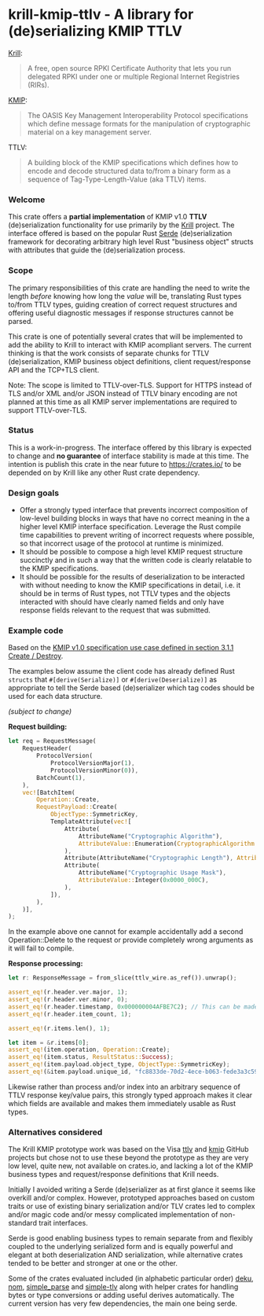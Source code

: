 # krill-kmip-ttlv - A library for (de)serializing KMIP TTLV

[Krill](https://nlnetlabs.nl/projects/rpki/krill/):
> A free, open source RPKI Certificate Authority that lets you run delegated RPKI under one or multiple Regional Internet Registries (RIRs).

[KMIP](http://docs.oasis-open.org/kmip/spec/v1.0/kmip-spec-1.0.html):
> The OASIS Key Management Interoperability Protocol specifications which define message formats for the manipulation of cryptographic material on a key management server.

TTLV:
> A building block of the KMIP specifications which defines how to encode and decode structured data to/from a binary form as a sequence of Tag-Type-Length-Value (aka TTLV) items.

### Welcome

This crate offers a **partial implementation** of KMIP v1.0 **TTLV** (de)serialization functionality for use primarily by the [Krill](https://nlnetlabs.nl/projects/rpki/krill/) project. The interface offered is based on the popular Rust [Serde](https://serde.rs/) (de)serialization framework for decorating arbitrary high level Rust "business object" structs with attributes that guide the (de)serialization process.

### Scope

The primary responsibilities of this crate are handling the need to write the length _before_ knowing how long the _value_ will be, translating Rust types to/from TTLV types, guiding creation of correct request structures and offering useful diagnostic messages if response structures cannot be parsed.

This crate is one of potentially several crates that will be implemented to add the ability to Krill to interact with KMIP acompliant servers. The current thinking is that the work consists of separate chunks for TTLV (de)serialization, KMIP business object definitions, client request/response API and the TCP+TLS client.

Note: The scope is limited to TTLV-over-TLS. Support for HTTPS instead of TLS and/or XML and/or JSON instead of TTLV binary encoding are not planned at this time as all KMIP server implementations are required to support TTLV-over-TLS.

### Status

This is a work-in-progress. The interface offered by this library is expected to change and **no guarantee** of interface stability is made at this time. The intention is publish this crate in the near future to https://crates.io/ to be depended on by Krill like any other Rust crate dependency.

### Design goals

- Offer a strongly typed interface that prevents incorrect composition of low-level building blocks in ways that have no correct meaning in the a higher level KMIP interface specification. Leverage the Rust compile time capabilities to prevent writing of incorrect requests where possible, so that incorrect usage of the protocol at runtime is minimized.
- It should be possible to compose a high level KMIP request structure succinctly and in such a way that the written code is clearly relatable to the KMIP specifications.
- It should be possible for the results of deserialization to be interacted with without needing to know the KMIP specifications in detail, i.e. it should be in terms of Rust types, not TTLV types and the objects interacted with should have clearly named fields and only have response fields relevant to the request that was submitted.

### Example code

Based on the [KMIP v1.0 specification use case defined in section 3.1.1 Create / Destroy](http://docs.oasis-open.org/kmip/usecases/v1.0/cs01/kmip-usecases-1.0-cs-01.html#_Toc262822053).

The examples below assume the client code has already defined Rust `structs` that `#[derive(Serialize)]` or `#[derive(Deserialize)]` as appropriate to tell the Serde based (de)serializer which tag codes should be used for each data structure.

_(subject to change)_

**Request building:**

```rust
let req = RequestMessage(
    RequestHeader(
        ProtocolVersion(
            ProtocolVersionMajor(1),
            ProtocolVersionMinor(0)),
        BatchCount(1),
    ),
    vec![BatchItem(
        Operation::Create,
        RequestPayload::Create(
            ObjectType::SymmetricKey,
            TemplateAttribute(vec![
                Attribute(
                    AttributeName("Cryptographic Algorithm"),
                    AttributeValue::Enumeration(CryptographicAlgorithm::AES as u32),
                ),
                Attribute(AttributeName("Cryptographic Length"), AttributeValue::Integer(128)),
                Attribute(
                    AttributeName("Cryptographic Usage Mask"),
                    AttributeValue::Integer(0x0000_000C),
                ),
            ]),
        ),
    )],
);
```

In the example above one cannot for example accidentally add a second Operation::Delete to the request or provide completely wrong arguments as it will fail to compile.

**Response processing:**

```rust
let r: ResponseMessage = from_slice(ttlv_wire.as_ref()).unwrap();

assert_eq!(r.header.ver.major, 1);
assert_eq!(r.header.ver.minor, 0);
assert_eq!(r.header.timestamp, 0x000000004AFBE7C2); // This can be made more user friendly
assert_eq!(r.header.item_count, 1);

assert_eq!(r.items.len(), 1);

let item = &r.items[0];
assert_eq!(item.operation, Operation::Create);
assert_eq!(item.status, ResultStatus::Success);
assert_eq!(item.payload.object_type, ObjectType::SymmetricKey);
assert_eq!(&item.payload.unique_id, "fc8833de-70d2-4ece-b063-fede3a3c59fe");
```

Likewise rather than process and/or index into an arbitrary sequence of TTLV response key/value pairs, this strongly typed approach makes it clear which fields are available and makes them immediately usable as Rust types.

### Alternatives considered

The Krill KMIP prototype work was based on the Visa [ttlv](https://github.com/visa/ttlv) and [kmip](https://github.com/visa/kmip) GitHub projects but chose not to use these beyond the prototype as they are very low level, quite new, not available on crates.io, and lacking a lot of the KMIP business types and request/response definitions that Krill needs.

Initially I avoided writing a Serde (de)serializer as at first glance it seems like overkill and/or complex. However, prototyped approaches based on custom traits or use of existing binary serialization and/or TLV crates led to complex and/or magic code and/or messy complicated implementation of non-standard trait interfaces.

Serde is good enabling business types to remain separate from and flexibly coupled to the underlying serialized form and is equally powerful and elegant at both deserialization AND serialization, while alternative crates tended to be better and stronger at one or the other.

Some of the crates evaluated included (in alphabetic particular order) [deku](https://lib.rs/crates/deku), [nom](https://lib.rs/crates/nom), [simple_parse](https://lib.rs/crates/simple_parse) and [simple-tlv](https://lib.rs/crates/simple-tlv) along with helper crates for handling bytes or type conversions or adding useful derives automatically. The current version has very few dependencies, the main one being serde.
